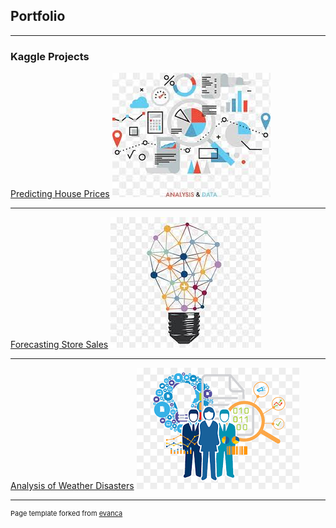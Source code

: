 ## Portfolio

---

### Kaggle Projects 

[Predicting House Prices](https://www.kaggle.com/code/bhaskarsrinivasan/houseprices2)
<img src="images/ds1.png?raw=true"/>

---
[Forecasting Store Sales](https://www.kaggle.com/code/bhaskarsrinivasan/storesalesforcasting)
<img src="images/ds2.png?raw=true"/>

---
[Analysis of Weather Disasters](https://www.kaggle.com/code/bhaskarsrinivasan/disasters)
<img src="images/ds3.png?raw=true"/>

---

<p style="font-size:11px">Page template forked from <a href="https://github.com/evanca/quick-portfolio">evanca</a></p>
<!-- Remove above link if you don't want to attibute -->
